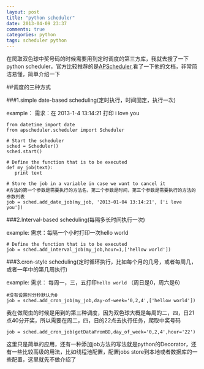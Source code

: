 ```yaml
---
layout: post
title: "python scheduler"
date: 2013-04-09 23:37
comments: true
categories: python
tags: scheduler python
---
```


在爬取双色球中奖号码的时候需要用到定时调度的第三方库，我就去搜了一下python scheduler，官方比较推荐的是[APScheduler],看了一下他的文档，非常简洁易懂，简单介绍一下


##调度的三种方式

###1.simple date-based scheduling(定时执行，时间固定，执行一次)

example：
需求：在 2013-1-4 13:14:21 打印 i love you

	from datetime import date
	from apscheduler.scheduler import Scheduler

	# Start the scheduler
	sched = Scheduler()
	sched.start()

	# Define the function that is to be executed
	def my_job(text):
	   print text

	# Store the job in a variable in case we want to cancel it
	#方法的第一个参数是需要执行的方法名，第二个参数是时间，第三个参数是需要执行的方法的参数列表
	job = sched.add_date_job(my_job, '2013-01-04 13:14:21', ['i love you'])

###2.Interval-based scheduling(每隔多长时间执行一次)

 example:
 需求：每隔一个小时打印一次hello world

    # Define the function that is to be executed
	job = sched.add_interval_job(my_job,hour=1,['hellow world'])

###3.cron-style scheduling(定时循环执行，比如每个月的几号，或者每周几，或者一年中的第几周执行)

example:
需求：
每周一，三，五打印`hello world` （周日是0，周六是6）
	
	#没有设置时分秒默认为0
	job = sched.add_cron_job(my_job,day-of-week='0,2,4',['hellow world'])

我在做爬虫的时候是用到的第三种调度，因为双色球大概是每周的二，四，日21点40分开奖，所以需要在周二，四，日的22点去执行任务，爬取中奖号码

	job = sched.add_cron_job(getDataFromBD,day_of_week='0,2,4',hour='22')

这里只是简单的应用，还有一种添加job方法的写法就是python的Decorator，还有一些比较高级的用法，比如线程池配置，配置jobs store到本地或者数据库的一些配置，这里就先不做介绍了


[APScheduler]:http://pythonhosted.org/APScheduler/

